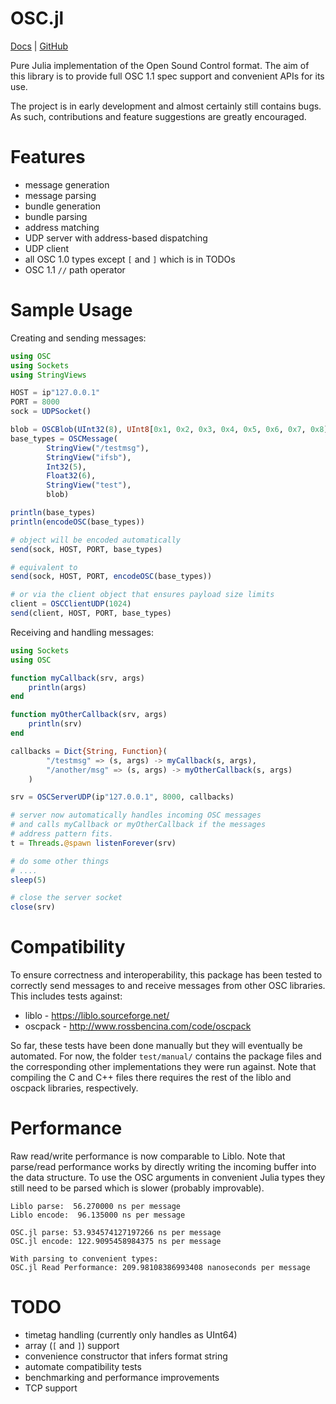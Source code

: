 # OSC.jl


[Docs](https://jsager621.github.io/OSC.jl/dev/) | [GitHub](https://github.com/jsager621/OSC.jl)

Pure Julia implementation of the Open Sound Control format.
The aim of this library is to provide full OSC 1.1 spec support and convenient APIs for its use.

The project is in early development and almost certainly still contains bugs. As such, contributions and feature suggestions are greatly encouraged.


# Features
* message generation
* message parsing
* bundle generation
* bundle parsing
* address matching
* UDP server with address-based dispatching
* UDP client
* all OSC 1.0 types except `[` and `]` which is in TODOs
* OSC 1.1 `//` path operator

# Sample Usage
Creating and sending messages:
```julia
using OSC
using Sockets
using StringViews

HOST = ip"127.0.0.1"
PORT = 8000
sock = UDPSocket()

blob = OSCBlob(UInt32(8), UInt8[0x1, 0x2, 0x3, 0x4, 0x5, 0x6, 0x7, 0x8])
base_types = OSCMessage(
        StringView("/testmsg"), 
        StringView("ifsb"), 
        Int32(5),
        Float32(6),
        StringView("test"),
        blob)

println(base_types)
println(encodeOSC(base_types))

# object will be encoded automatically
send(sock, HOST, PORT, base_types)

# equivalent to
send(sock, HOST, PORT, encodeOSC(base_types))

# or via the client object that ensures payload size limits
client = OSCClientUDP(1024)
send(client, HOST, PORT, base_types)
```


Receiving and handling messages:
```julia
using Sockets
using OSC

function myCallback(srv, args)
    println(args)
end

function myOtherCallback(srv, args)
    println(srv)
end

callbacks = Dict{String, Function}(
        "/testmsg" => (s, args) -> myCallback(s, args),
        "/another/msg" => (s, args) -> myOtherCallback(s, args)
    )

srv = OSCServerUDP(ip"127.0.0.1", 8000, callbacks)

# server now automatically handles incoming OSC messages
# and calls myCallback or myOtherCallback if the messages
# address pattern fits.
t = Threads.@spawn listenForever(srv)

# do some other things
# ....
sleep(5)

# close the server socket
close(srv)
```

# Compatibility
To ensure correctness and interoperability, this package has been tested to correctly send messages to and receive messages from other OSC libraries.
This includes tests against:
* liblo - https://liblo.sourceforge.net/
* oscpack - http://www.rossbencina.com/code/oscpack

So far, these tests have been done manually but they will eventually be automated.
For now, the folder `test/manual/` contains the package files and the corresponding other implementations they were run against.
Note that compiling the C and C++ files there requires the rest of the liblo and oscpack libraries, respectively.

# Performance
Raw read/write performance is now comparable to Liblo. 
Note that parse/read performance works by directly writing the incoming buffer into the data structure.
To use the OSC arguments in convenient Julia types they still need to be parsed which is slower (probably improvable).

```
Liblo parse:  56.270000 ns per message
Liblo encode:  96.135000 ns per message

OSC.jl parse: 53.934574127197266 ns per message
OSC.jl encode: 122.9095458984375 ns per message

With parsing to convenient types:
OSC.jl Read Performance: 209.98108386993408 nanoseconds per message
```

# TODO
* timetag handling (currently only handles as UInt64)
* array (`[` and `]`) support
* convenience constructor that infers format string
* automate compatibility tests
* benchmarking and performance improvements
* TCP support

